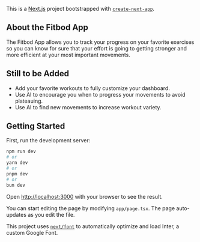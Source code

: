 This is a [Next.js](https://nextjs.org/) project bootstrapped with [`create-next-app`](https://github.com/vercel/next.js/tree/canary/packages/create-next-app).

## About the Fitbod App

The Fitbod App allows you to track your progress on your favorite exercises so you can know for sure that your effort is going to getting stronger and more efficient at your most important movements.

## Still to be Added

- Add your favorite workouts to fully customize your dashboard.
- Use AI to encourage you when to progress your movements to avoid plateauing.
- Use AI to find new movements to increase workout variety.

## Getting Started

First, run the development server:

```bash
npm run dev
# or
yarn dev
# or
pnpm dev
# or
bun dev
```

Open [http://localhost:3000](http://localhost:3000) with your browser to see the result.

You can start editing the page by modifying `app/page.tsx`. The page auto-updates as you edit the file.

This project uses [`next/font`](https://nextjs.org/docs/basic-features/font-optimization) to automatically optimize and load Inter, a custom Google Font.
